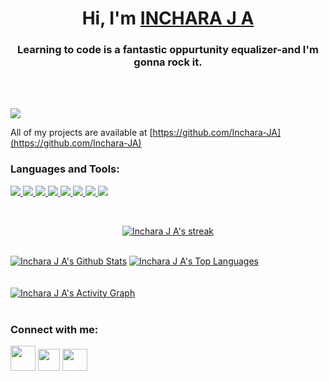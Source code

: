 <h1 align="center">Hi, I'm <a href="https://inchara-ja.github.io/">INCHARA J A</a></h1>
<h3 align="center">Learning to code is a fantastic oppurtunity equalizer-and I'm gonna rock it.</h3></br>

<a href="https://github.com/Meghna-DAS/github-profile-views-counter"></br>
    <img src="https://komarev.com/ghpvc/?username=Inchara-JA">
</a></br>

All of my projects are available at [https://github.com/Inchara-JA](https://github.com/Inchara-JA)</br>

<h3 align="left">Languages and Tools:</h3>
<p align="left">  
    <a href="https://developer.mozilla.org/en-US/docs/Web/JavaScript" target="_blank"> <img src="https://img.icons8.com/color/48/000000/javascript.png"/> </a> 
    <a href="https://www.w3.org/html/" target="_blank"> <img src="https://img.icons8.com/color/48/000000/html-5.png"/> </a> 
    <a href="https://www.w3schools.com/css/" target="_blank"> <img src="https://img.icons8.com/color/48/000000/css3.png"/> </a>
    <a href="https://www.djangoproject.com/" target="_blank"> <img src="https://img.icons8.com/color/48/000000/django.png"/> </a>  
    <a href="https://www.python.org" target="_blank"> <img src="https://img.icons8.com/color/48/000000/python.png"/> </a>
    <a href="https://www.figma.com/" target="_blank"> <img src="https://img.icons8.com/color/48/000000/figma--v2.png"/> </a> 
    <a href="https://www.adobe.com/in/products/illustrator.html" target="_blank"> <img src="https://img.icons8.com/color/48/000000/adobe-photoshop--v1.png"/> </a>
    <a href="" target="_blank"> <img src="https://img.icons8.com/color/48/000000/adobe-illustrator--v2.png"/> </a>
</p>
<!-- [![React Badge](https://img.shields.io/badge/-React-61DBFB?style=for-the-badge&labelColor=black&logo=react&logoColor=61DBFB)](#)  [![Javascript Badge](https://img.shields.io/badge/-Javascript-F0DB4F?style=for-the-badge&labelColor=black&logo=javascript&logoColor=F0DB4F)](#) [![Typescript Badge](https://img.shields.io/badge/-Typescript-007acc?style=for-the-badge&labelColor=black&logo=typescript&logoColor=007acc)](#) [![Nodejs Badge](https://img.shields.io/badge/-Nodejs-3C873A?style=for-the-badge&labelColor=black&logo=node.js&logoColor=3C873A)](#) [![GraphQL Badge](https://img.shields.io/badge/-GraphQl-e535ab?style=for-the-badge&labelColor=black&logo=node.js&logoColor=e535ab)](#)-->
<br/>
<p align="center">
    <a href="https://github.com/Inchara-JA/github-readme-streak-stats">
        <img title="🔥 Get streak stats for your profile at git.io/streak-stats" alt="Inchara J A's streak" src="https://github-readme-streak-stats.herokuapp.com/?user=Inchara-JA&theme=black-ice&hide_border=true&stroke=0000&background=060A0CD0"/>
    </a>
</p>

  <br/>
    <a href="https://github.com/Inchara-JA/github-readme-stats"><img alt="Inchara J A's Github Stats" src="https://github-readme-stats.vercel.app/api?username=Inchara-JA&show_icons=true&count_private=true&theme=react&hide_border=true&bg_color=0D1117" /></a>
  <a href="https://github.com/Inchara-JA/github-readme-stats"><img alt="Inchara J A's Top Languages" src="https://github-readme-stats.vercel.app/api/top-langs/?username=Inchara-JA&langs_count=8&count_private=true&layout=compact&theme=react&hide_border=true&bg_color=0D1117" /></a>
  <br/>
  
<br/>
<br/>
<a href="https://github.com/Inchara-JA/github-readme-activity-graph"><img alt="Inchara J A's Activity Graph" src="https://activity-graph.herokuapp.com/graph?username=Inchara-JA&bg_color=0D1117&color=5BCDEC&line=5BCDEC&point=FFFFFF&hide_border=true" /></a>
<br/>
<br/>
<h3 align="left">Connect with me:</h3>
<p align="left">
<a href = "https://www.linkedin.com/in/inchara-j-a-887420198/"><img src="https://img.icons8.com/fluency/48/000000/linkedin-2.png" height="40" width="40" margin-right="30"/></a>      
<a href = "https://www.instagram.com/inchara_28/"><img src="https://raw.githubusercontent.com/rahuldkjain/github-profile-readme-generator/master/src/images/icons/Social/instagram.svg" height="35" width="35"/></a>
<a href = "https://www.hackerrank.com/aarushiii73"><img src="https://raw.githubusercontent.com/rahuldkjain/github-profile-readme-generator/master/src/images/icons/Social/hackerrank.svg" height="35" width="40"/></a>

</p>
